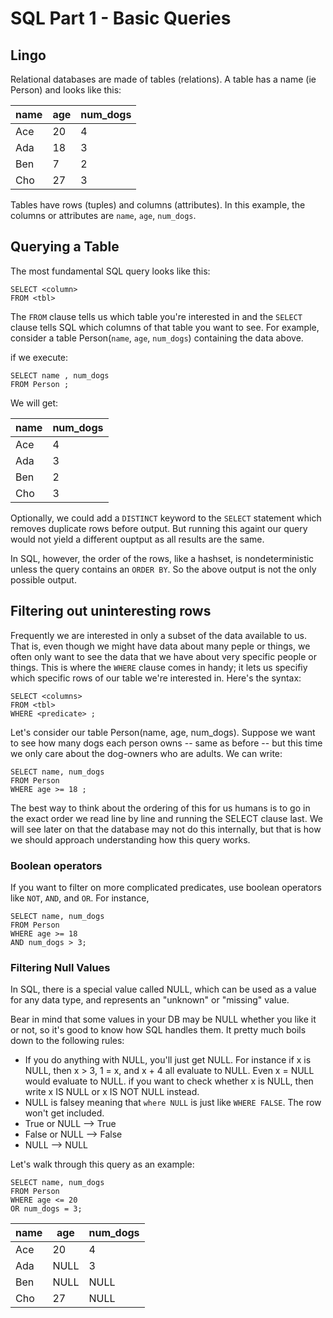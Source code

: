 # SQL Part 1 - Basic Queries

## Lingo

Relational databases are made of tables (relations). A table has a name (ie Person) and looks like this:

| name | age | num_dogs | 
| --- | --- | --- |
| Ace | 20 | 4 |
| Ada | 18 | 3 |
| Ben | 7 | 2 |
| Cho | 27 | 3 |

Tables have rows (tuples) and columns (attributes). In this example, the columns or attributes are `name`, `age`, `num_dogs`.

## Querying a Table
The most fundamental SQL query looks like this:

```
SELECT <column>
FROM <tbl>
```

The `FROM` clause tells us which table you're interested in and the `SELECT` clause tells SQL which columns of that table you want to see. For example, consider a table Person(`name`, `age`, `num_dogs`) containing the data above.

if we execute:

```
SELECT name , num_dogs
FROM Person ;
```

We will get:


| name  | num_dogs | 
| --- | --- |
| Ace  | 4 |
| Ada  | 3 |
| Ben  | 2 |
| Cho  | 3 |

Optionally, we could add a `DISTINCT` keyword to the `SELECT` statement which removes duplicate rows before output. But running this againt our query would not yield a different ouptput as all results are the same.

In SQL, however, the order of the rows, like a hashset, is nondeterministic unless the query contains an `ORDER BY`. So the above output is not the only possible output.

## Filtering out uninteresting rows

Frequently we are interested in only a subset of the data available to us. That is, even though we might have data about many peple or things, we often only want to see the data that we have about very specific people or things. This is where the `WHERE` clause comes in handy; it lets us specifiy which specific rows of our table we're interested in. Here's the syntax:

```
SELECT <columns>
FROM <tbl>
WHERE <predicate> ;
```

Let's consider our table Person(name, age, num_dogs). Suppose we want to see how many dogs each person owns -- same as before -- but this time we only care about the dog-owners who are adults. We can write:

```
SELECT name, num_dogs
FROM Person
WHERE age >= 18 ;
```

The best way to think about the ordering of this for us humans is to go in the exact order we read line by line and running the SELECT clause last. We will see later on that the database may not do this internally, but that is how we should approach understanding how this query works.

### Boolean operators

If you want to filter on more complicated predicates, use boolean operators like `NOT`, `AND`, and `OR`. For instance,

```
SELECT name, num_dogs
FROM Person
WHERE age >= 18
AND num_dogs > 3;
```

### Filtering Null Values

In SQL, there is a special value called NULL, which can be used as a value for any data type, and represents an "unknown" or "missing" value.

Bear in mind that some values in your DB may be NULL whether you like it or not, so it's good to know how SQL handles them. It pretty much boils down to the following rules:

- If you do anything with NULL, you'll just get NULL. For instance if x is NULL, then x > 3, 1 = x, and x + 4 all evaluate to NULL. Even x = NULL would evaluate to NULL. if you want to check whether x is NULL, then write x IS NULL or x IS NOT NULL instead.
- NULL is falsey meaning that `where NULL` is just like `WHERE FALSE`. The row won't get included.
- True or NULL --> True
- False or NULL --> False
- NULL --> NULL

Let's walk through this query as an example:

```
SELECT name, num_dogs
FROM Person
WHERE age <= 20
OR num_dogs = 3;
```

| name | age | num_dogs |
| --- | --- | --- |
| Ace	| 20 | 4 |
| Ada	| NULL | 3 |
| Ben | NULL | NULL |
| Cho | 27 | NULL |



